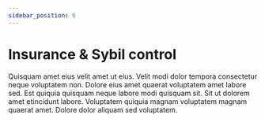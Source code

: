 ```yaml
---
sidebar_position: 6
---
```


# Insurance & Sybil control

Quisquam amet eius velit amet ut eius. Velit modi dolor tempora consectetur neque voluptatem non. Dolore eius amet quaerat voluptatem amet labore sed. Est quiquia quisquam neque labore modi quisquam sit. Sit ut dolorem amet etincidunt labore. Voluptatem quiquia magnam voluptatem magnam quaerat amet. Dolore dolor aliquam sed voluptatem.
